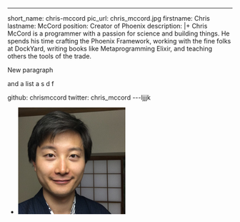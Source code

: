 ---
short_name: chris-mccord
pic_url: chris_mccord.jpg
firstname: Chris
lastname: McCord
position: Creator of Phoenix
description: |+
  Chris McCord is a programmer with a passion for science and building things. He spends his time crafting the Phoenix Framework, working with the fine folks at DockYard, writing books like Metaprogramming Elixir, and teaching others the tools of the trade.

  New paragraph

  and a list
  a
  s
  d
  f

github: chrismccord
twitter: chris_mccord
---ljjjk

- ![](/assets/images/speakers/ju-lui.png)
